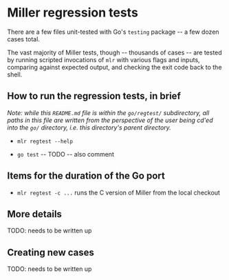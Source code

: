 # Miller regression tests

There are a few files unit-tested with Go's `testing` package -- a few dozen cases total.

The vast majority of Miller tests, though -- thousands of cases -- are tested by running scripted invocations of `mlr` with various flags and inputs, comparing against expected output, and checking the exit code back to the shell.

## How to run the regression tests, in brief

*Note: while this `README.md` file is within the `go/regtest/` subdirectory, all paths in this file are written from the perspective of the user being cd'ed into the `go/` directory, i.e. this directory's parent directory.*

* `mlr regtest --help`

* `go test` -- TODO -- also comment

## Items for the duration of the Go port

* `mlr regtest -c ...` runs the C version of Miller from the local checkout

## More details

TODO: needs to be written up

## Creating new cases

TODO: needs to be written up
